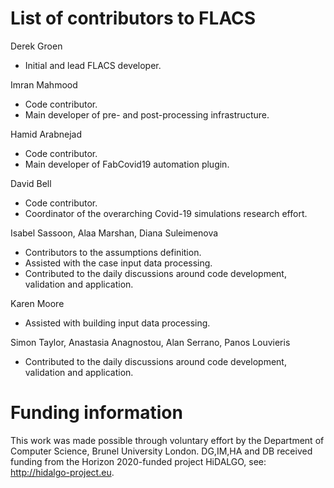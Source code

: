 # List of contributors to FLACS

Derek Groen
* Initial and lead FLACS developer.

Imran Mahmood
* Code contributor.
* Main developer of pre- and post-processing infrastructure.

Hamid Arabnejad
* Code contributor.
* Main developer of FabCovid19 automation plugin.

David Bell
* Code contributor.
* Coordinator of the overarching Covid-19 simulations research effort.

Isabel Sassoon, Alaa Marshan, Diana Suleimenova
* Contributors to the assumptions definition.
* Assisted with the case input data processing.
* Contributed to the daily discussions around code development, validation and application.

Karen Moore
* Assisted with building input data processing.

Simon Taylor, Anastasia Anagnostou, Alan Serrano, Panos Louvieris
* Contributed to the daily discussions around code development, validation and application.

# Funding information
This work was made possible through voluntary effort by the Department of Computer Science, Brunel University London.
DG,IM,HA and DB received funding from the Horizon 2020-funded project HiDALGO, see: http://hidalgo-project.eu.
